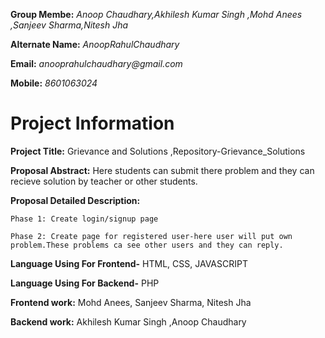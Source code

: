 **Group Membe:** _Anoop Chaudhary,Akhilesh Kumar Singh ,Mohd Anees ,Sanjeev Sharma,Nitesh Jha_ 

**Alternate Name:** _AnoopRahulChaudhary_

**Email:** _anooprahulchaudhary@gmail.com_

**Mobile:** _8601063024_
 
# Project Information #

  **Project Title:** 
    Grievance and Solutions ,Repository-Grievance_Solutions
	
  **Proposal Abstract:** 
    Here students can submit there problem and they  can recieve solution by teacher or other students.
   	
  **Proposal Detailed Description:**
  
    Phase 1: Create login/signup page
    
    Phase 2: Create page for registered user-here user will put own problem.These problems ca see other users and they can reply.
    
  **Language Using For Frontend-** HTML, CSS, JAVASCRIPT
  
  **Language Using For Backend-** PHP
  
  **Frontend work:** Mohd Anees, Sanjeev Sharma, Nitesh Jha
  
  **Backend work:** Akhilesh Kumar Singh ,Anoop Chaudhary 
